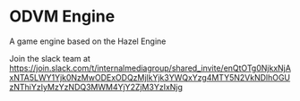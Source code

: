 # ODVM Engine
A game engine based on the Hazel Engine

Join the slack team at https://join.slack.com/t/internalmediagroup/shared_invite/enQtOTg0NjkxNjAxNTA5LWY1Yjk0NzMwODExODQzMjlkYjk3YWQxYzg4MTY5N2VkNDlhOGUzNThiYzIyMzYzNDQ3MWM4YjY2ZjM3YzIxNjg
